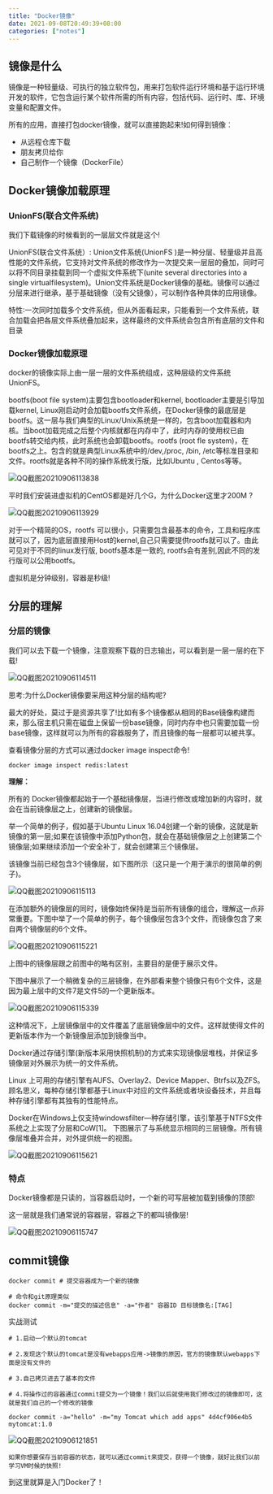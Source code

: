 ```yaml
---
title: "Docker镜像"
date: 2021-09-08T20:49:39+08:00
categories: ["notes"]
---
```


## 镜像是什么

镜像是一种轻量级、可执行的独立软件包，用来打包软件运行环境和基于运行环境开发的软件，它包含运行某个软件所需的所有内容，包括代码、运行时、库、环境变量和配置文件。

所有的应用，直接打包docker镜像，就可以直接跑起来!如何得到镜像︰

* 从远程仓库下载
* 朋友拷贝给你
* 自己制作一个镜像（DockerFile）

## Docker镜像加载原理

### UnionFS(联合文件系统)

我们下载镜像的时候看到的一层层文件就是这个!

UnionFS(联合文件系统）: Union文件系统(UnionFS )是一种分层、轻量级并且高性能的文件系统，它支持对文件系统的修改作为一次提交来一层层的叠加，同时可以将不同目录挂载到同一个虚拟文件系统下(unite several directories into a single virtualfilesystem)。Union文件系统是Docker镜像的基础。镜像可以通过分层来进行继承，基于基础镜像（没有父镜像），可以制作各种具体的应用镜像。

特性∶一次同时加载多个文件系统，但从外面看起来，只能看到一个文件系统，联合加载会把各层文件系统叠加起来，这样最终的文件系统会包含所有底层的文件和目录

### Docker镜像加载原理

docker的镜像实际上由一层一层的文件系统组成，这种层级的文件系统UnionFS。

bootfs(boot file system)主要包含bootloader和kernel, bootloader主要是引导加载kernel, Linux刚启动时会加载bootfs文件系统，在Docker镜像的最底层是bootfs。这一层与我们典型的Linux/Unix系统是一样的，包含boot加载器和内核。当boot加载完成之后整个内核就都在内存中了，此时内存的使用权已由bootfs转交给内核，此时系统也会卸载bootfs。rootfs (root fle system)，在bootfs之上。包含的就是典型Linux系统中的/dev,/proc, /bin, /etc等标准目录和文件。rootfs就是各种不同的操作系统发行版，比如Ubuntu , Centos等等。

![QQ截图20210906113838](https://s2.loli.net/2021/12/06/Pz89DNiucnb6TpA.png)

平时我们安装进虚拟机的CentOS都是好几个G，为什么Docker这里才200M ?

![QQ截图20210906113929](https://s2.loli.net/2021/12/06/JsC3Zdmup9SgWRQ.png)

对于一个精简的OS，rootfs 可以很小，只需要包含最基本的命令，工具和程序库就可以了，因为底层直接用Host的kernel,自己只需要提供rootfs就可以了。由此可见对于不同的linux发行版, bootfs基本是一致的, rootfs会有差别,因此不同的发行版可以公用bootfs。

虚拟机是分钟级别，容器是秒级!

## 分层的理解

### 分层的镜像

我们可以去下载一个镜像，注意观察下载的日志输出，可以看到是一层一层的在下载!

![QQ截图20210906114511](https://s2.loli.net/2021/12/06/H2puF6Nw5iY4RsL.png)

思考:为什么Docker镜像要采用这种分层的结构呢?

最大的好处，莫过于是资源共享了!比如有多个镜像都从相同的Base镜像构建而来，那么宿主机只需在磁盘上保留一份base镜像，同时内存中也只需要加载一份base镜像，这样就可以为所有的容器服务了，而且镜像的每一层都可以被共享。

查看镜像分层的方式可以通过docker image inspect命令!

```shell
docker image inspect redis:latest
```

**理解：**

所有的 Docker镜像都起始于一个基础镜像层，当进行修改或增加新的内容时，就会在当前镜像层之上，创建新的镜像层。

举一个简单的例子，假如基于Ubuntu Linux 16.04创建一个新的镜像，这就是新镜像的第一层;如果在该镜像中添加Python包，就会在基础镜像层之上创建第二个镜像层;如果继续添加一个安全补丁，就会创建第三个镜像层。

该镜像当前已经包含3个镜像层，如下图所示（这只是一个用于演示的很简单的例子)。

![QQ截图20210906115113](https://s2.loli.net/2021/12/06/1egVBZytuXMkosJ.png)

在添加额外的镜像层的同时，镜像始终保持是当前所有镜像的组合，理解这一点非常重要。下图中举了一个简单的例子，每个镜像层包含3个文件，而镜像包含了来自两个镜像层的6个文件。

![QQ截图20210906115221](https://s2.loli.net/2021/12/06/f3scPYy5vJtajIu.png)

上图中的镜像层跟之前图中的略有区别，主要目的是便于展示文件。

下图中展示了一个稍微复杂的三层镜像，在外部看来整个镜像只有6个文件，这是因为最上层中的文件7是文件5的一个更新版本。

![QQ截图20210906115339](https://s2.loli.net/2021/12/06/cn87DBlhWposXtN.png)

这种情况下，上层镜像层中的文件覆盖了底层镜像层中的文件。这样就使得文件的更新版本作为一个新镜像层添加到镜像当中。

Docker通过存储引擎(新版本采用快照机制)的方式来实现镜像层堆栈，并保证多镜像层对外展示为统一的文件系统。

Linux 上可用的存储引擎有AUFS、Overlay2、Device Mapper、Btrfs以及ZFS。顾名思义，每种存储引擎都基于Linux中对应的文件系统或者块设备技术，并且每种存储引擎都有其独有的性能特点。

Docker在Windows上仅支持windowsfilter—种存储引擎，该引擎基于NTFS文件系统之上实现了分层和CoW[1]。
下图展示了与系统显示相同的三层镜像。所有镜像层堆叠并合并，对外提供统一的视图。

![QQ截图20210906115621](https://s2.loli.net/2021/12/06/E38wu2gbiBYxQUV.png)

### 特点

Docker镜像都是只读的，当容器启动时，一个新的可写层被加载到镜像的顶部!

这一层就是我们通常说的容器层，容器之下的都叫镜像层!

![QQ截图20210906115747](https://s2.loli.net/2021/12/06/CO5Lo71kbiIxu2w.png)

## commit镜像

```shell
docker commit # 提交容器成为一个新的镜像

# 命令和git原理类似
docker commit -m="提交的描述信息" -a="作者" 容器ID 目标镜像名:[TAG]
```

实战测试

```shell
# 1.启动一个默认的tomcat

# 2.发现这个默认的tomcat是没有webapps应用->镜像的原因，官方的镜像默认webapps下面是没有文件的

# 3.自己拷贝进去了基本的文件

# 4.将操作过的容器通过commit提交为一个镜像！我们以后就使用我们修改过的镜像即可，这就是我们自己的一个修改的镜像

docker commit -a="hello" -m="my Tomcat which add apps" 4d4cf906e4b5 mytomcat:1.0
```

![QQ截图20210906121851](https://s2.loli.net/2021/12/06/X7AnNFVMUqLRtSj.png)

```shell
如果你想要保存当前容器的状态，就可以通过commit来提交，获得一个镜像，就好比我们以前学习VM时候的快照!
```

到这里就算是入门Docker了！
